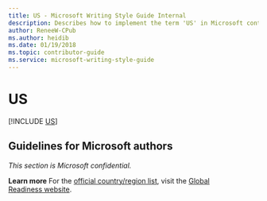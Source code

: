 ```yaml
---
title: US - Microsoft Writing Style Guide Internal
description: Describes how to implement the term 'US' in Microsoft content and clarifies that 'US' can be used in place of 'United States' in instances of limited space.
author: ReneeW-CPub
ms.author: heidib
ms.date: 01/19/2018
ms.topic: contributor-guide
ms.service: microsoft-writing-style-guide
---
```


# US

[!INCLUDE [US](<~/../includes/us.md>)]

## Guidelines for Microsoft authors

*This section is Microsoft confidential.*

**Learn more** For the [official country/region list](https://aka.ms/GROCountryRegionList), visit the [Global Readiness website](https://aka.ms/GRO).
